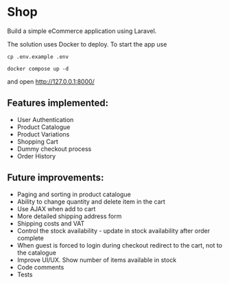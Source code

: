 # Shop

Build a simple eCommerce application using Laravel.

The solution uses Docker to deploy.
To start the app use

``cp .env.example .env``

``docker compose up -d``

and open http://127.0.0.1:8000/

## Features implemented:
* User Authentication
* Product Catalogue
* Product Variations
* Shopping Cart
* Dummy checkout process
* Order History

## Future improvements:
* Paging and sorting in product catalogue
* Ability to change quantity and delete item in the cart
* Use AJAX when add to cart
* More detailed shipping address form
* Shipping costs and VAT
* Control the stock availability - update in stock availability after order complete
* When guest is forced to login during checkout redirect to the cart, not to the catalogue
* Improve UI/UX. Show number of items available in stock
* Code comments
* Tests
